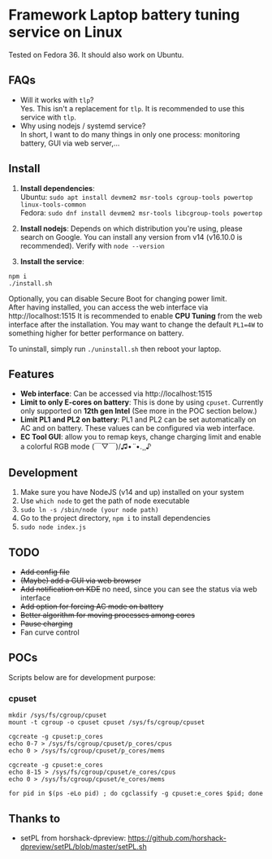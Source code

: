# Framework Laptop battery tuning service on Linux

Tested on Fedora 36. It should also work on Ubuntu.

## FAQs

- Will it works with `tlp`?  
Yes. This isn't a replacement for `tlp`. It is recommended to use this service with `tlp`.
- Why using nodejs / systemd service?  
In short, I want to do many things in only one process: monitoring battery, GUI via web server,...

## Install

1. **Install dependencies**:  
Ubuntu: `sudo apt install devmem2 msr-tools cgroup-tools powertop linux-tools-common`  
Fedora: `sudo dnf install devmem2 msr-tools libcgroup-tools powertop`

2. **Install nodejs**: Depends on which distribution you're using, please search on Google. You can install any version from v14 (v16.10.0 is recommended). Verify with `node --version`

3. **Install the service**:  
```
npm i
./install.sh
```

Optionally, you can disable Secure Boot for changing power limit.  
After having installed, you can access the web interface via http://localhost:1515
It is recommended to enable **CPU Tuning** from the web interface after the installation. You may want to change the default `PL1=4W` to something higher for better performance on battery.

To uninstall, simply run `./uninstall.sh` then reboot your laptop.

## Features

- **Web interface**: Can be accessed via http://localhost:1515
- **Limit to only E-cores on battery**: This is done by using `cpuset`. Currently only supported on **12th gen Intel** (See more in the POC section below.)
- **Limit PL1 and PL2 on battery**: PL1 and PL2 can be set automatically on AC and on battery. These values can be configured via web interface.
- **EC Tool GUI**: allow you to remap keys, change charging limit and enable a colorful RGB mode (￣▽￣)/♫•*¨*•.¸¸♪

## Development

1. Make sure you have NodeJS (v14 and up) installed on your system
2. Use `which node` to get the path of node executable
3. `sudo ln -s /sbin/node (your node path)`
4. Go to the project directory, `npm i` to install dependencies
5. `sudo node index.js`

## TODO

- ~~Add config file~~
- ~~(Maybe) add a GUI via web browser~~
- ~~Add notification on KDE~~ no need, since you can see the status via web interface
- ~~Add option for forcing AC mode on battery~~
- ~~Better algorithm for moving processes among cores~~
- ~~Pause charging~~
- Fan curve control

## POCs

Scripts below are for development purpose:

### cpuset

```
mkdir /sys/fs/cgroup/cpuset
mount -t cgroup -o cpuset cpuset /sys/fs/cgroup/cpuset

cgcreate -g cpuset:p_cores
echo 0-7 > /sys/fs/cgroup/cpuset/p_cores/cpus
echo 0 > /sys/fs/cgroup/cpuset/p_cores/mems

cgcreate -g cpuset:e_cores
echo 8-15 > /sys/fs/cgroup/cpuset/e_cores/cpus
echo 0 > /sys/fs/cgroup/cpuset/e_cores/mems

for pid in $(ps -eLo pid) ; do cgclassify -g cpuset:e_cores $pid; done
```

## Thanks to

- setPL from horshack-dpreview: https://github.com/horshack-dpreview/setPL/blob/master/setPL.sh
